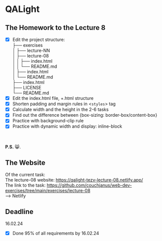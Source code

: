 # QALight
## The Homework to the Lecture 8

- [x] Edit the project structure:<br>
├── exercises<br>
│   ├── lecture-NN<br>
│   ├── lecture-08<br>
│   │   ├── index.html<br>
│   │   └── README.md<br>
│   ├── index.html <br>
│   └── README.md<br>
├── index.html<br>
├── LICENSE<br>
└── README.md<br>
- [x] Edit the index.html file, +.html structure<br>
- [x] Shorten padding and margin rules in <`styles`> tag<br>
- [x] Calculate width and the height in the 2-6 tasks <br>
- [x] Find out the difference between {box-sizing: border-box/content-box} <br>
- [x] Practice with background-clip rule <br>
- [x] Practice with dynamic width and display: inline-block <br>
<br><br>

**P.S.** 😸.

## The Website
Of the current task: <br>
The lecture-08 website: https://qalight-tezv-lecture-08.netlify.app/<br>
The link to the task: https://github.com/couchjanus/web-dev-exercises/tree/main/exercises/lecture-08
<br />
--> Netlify

## Deadline
16.02.24 <br />

- [x] Done 95% of all requirements by 16.02.24